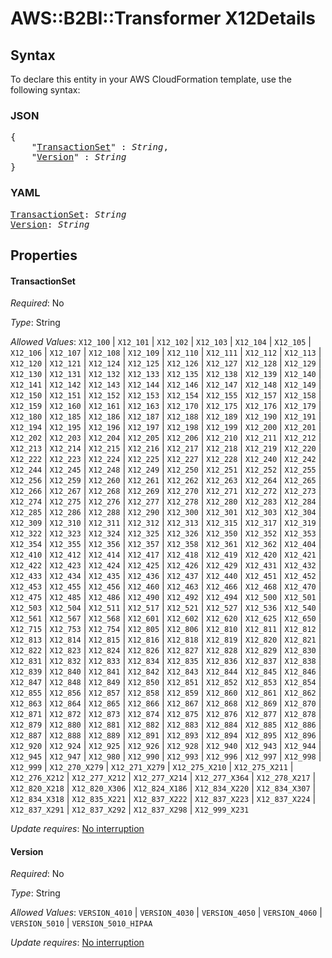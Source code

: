 # AWS::B2BI::Transformer X12Details

## Syntax

To declare this entity in your AWS CloudFormation template, use the following syntax:

### JSON

<pre>
{
    "<a href="#transactionset" title="TransactionSet">TransactionSet</a>" : <i>String</i>,
    "<a href="#version" title="Version">Version</a>" : <i>String</i>
}
</pre>

### YAML

<pre>
<a href="#transactionset" title="TransactionSet">TransactionSet</a>: <i>String</i>
<a href="#version" title="Version">Version</a>: <i>String</i>
</pre>

## Properties

#### TransactionSet

_Required_: No

_Type_: String

_Allowed Values_: <code>X12_100</code> | <code>X12_101</code> | <code>X12_102</code> | <code>X12_103</code> | <code>X12_104</code> | <code>X12_105</code> | <code>X12_106</code> | <code>X12_107</code> | <code>X12_108</code> | <code>X12_109</code> | <code>X12_110</code> | <code>X12_111</code> | <code>X12_112</code> | <code>X12_113</code> | <code>X12_120</code> | <code>X12_121</code> | <code>X12_124</code> | <code>X12_125</code> | <code>X12_126</code> | <code>X12_127</code> | <code>X12_128</code> | <code>X12_129</code> | <code>X12_130</code> | <code>X12_131</code> | <code>X12_132</code> | <code>X12_133</code> | <code>X12_135</code> | <code>X12_138</code> | <code>X12_139</code> | <code>X12_140</code> | <code>X12_141</code> | <code>X12_142</code> | <code>X12_143</code> | <code>X12_144</code> | <code>X12_146</code> | <code>X12_147</code> | <code>X12_148</code> | <code>X12_149</code> | <code>X12_150</code> | <code>X12_151</code> | <code>X12_152</code> | <code>X12_153</code> | <code>X12_154</code> | <code>X12_155</code> | <code>X12_157</code> | <code>X12_158</code> | <code>X12_159</code> | <code>X12_160</code> | <code>X12_161</code> | <code>X12_163</code> | <code>X12_170</code> | <code>X12_175</code> | <code>X12_176</code> | <code>X12_179</code> | <code>X12_180</code> | <code>X12_185</code> | <code>X12_186</code> | <code>X12_187</code> | <code>X12_188</code> | <code>X12_189</code> | <code>X12_190</code> | <code>X12_191</code> | <code>X12_194</code> | <code>X12_195</code> | <code>X12_196</code> | <code>X12_197</code> | <code>X12_198</code> | <code>X12_199</code> | <code>X12_200</code> | <code>X12_201</code> | <code>X12_202</code> | <code>X12_203</code> | <code>X12_204</code> | <code>X12_205</code> | <code>X12_206</code> | <code>X12_210</code> | <code>X12_211</code> | <code>X12_212</code> | <code>X12_213</code> | <code>X12_214</code> | <code>X12_215</code> | <code>X12_216</code> | <code>X12_217</code> | <code>X12_218</code> | <code>X12_219</code> | <code>X12_220</code> | <code>X12_222</code> | <code>X12_223</code> | <code>X12_224</code> | <code>X12_225</code> | <code>X12_227</code> | <code>X12_228</code> | <code>X12_240</code> | <code>X12_242</code> | <code>X12_244</code> | <code>X12_245</code> | <code>X12_248</code> | <code>X12_249</code> | <code>X12_250</code> | <code>X12_251</code> | <code>X12_252</code> | <code>X12_255</code> | <code>X12_256</code> | <code>X12_259</code> | <code>X12_260</code> | <code>X12_261</code> | <code>X12_262</code> | <code>X12_263</code> | <code>X12_264</code> | <code>X12_265</code> | <code>X12_266</code> | <code>X12_267</code> | <code>X12_268</code> | <code>X12_269</code> | <code>X12_270</code> | <code>X12_271</code> | <code>X12_272</code> | <code>X12_273</code> | <code>X12_274</code> | <code>X12_275</code> | <code>X12_276</code> | <code>X12_277</code> | <code>X12_278</code> | <code>X12_280</code> | <code>X12_283</code> | <code>X12_284</code> | <code>X12_285</code> | <code>X12_286</code> | <code>X12_288</code> | <code>X12_290</code> | <code>X12_300</code> | <code>X12_301</code> | <code>X12_303</code> | <code>X12_304</code> | <code>X12_309</code> | <code>X12_310</code> | <code>X12_311</code> | <code>X12_312</code> | <code>X12_313</code> | <code>X12_315</code> | <code>X12_317</code> | <code>X12_319</code> | <code>X12_322</code> | <code>X12_323</code> | <code>X12_324</code> | <code>X12_325</code> | <code>X12_326</code> | <code>X12_350</code> | <code>X12_352</code> | <code>X12_353</code> | <code>X12_354</code> | <code>X12_355</code> | <code>X12_356</code> | <code>X12_357</code> | <code>X12_358</code> | <code>X12_361</code> | <code>X12_362</code> | <code>X12_404</code> | <code>X12_410</code> | <code>X12_412</code> | <code>X12_414</code> | <code>X12_417</code> | <code>X12_418</code> | <code>X12_419</code> | <code>X12_420</code> | <code>X12_421</code> | <code>X12_422</code> | <code>X12_423</code> | <code>X12_424</code> | <code>X12_425</code> | <code>X12_426</code> | <code>X12_429</code> | <code>X12_431</code> | <code>X12_432</code> | <code>X12_433</code> | <code>X12_434</code> | <code>X12_435</code> | <code>X12_436</code> | <code>X12_437</code> | <code>X12_440</code> | <code>X12_451</code> | <code>X12_452</code> | <code>X12_453</code> | <code>X12_455</code> | <code>X12_456</code> | <code>X12_460</code> | <code>X12_463</code> | <code>X12_466</code> | <code>X12_468</code> | <code>X12_470</code> | <code>X12_475</code> | <code>X12_485</code> | <code>X12_486</code> | <code>X12_490</code> | <code>X12_492</code> | <code>X12_494</code> | <code>X12_500</code> | <code>X12_501</code> | <code>X12_503</code> | <code>X12_504</code> | <code>X12_511</code> | <code>X12_517</code> | <code>X12_521</code> | <code>X12_527</code> | <code>X12_536</code> | <code>X12_540</code> | <code>X12_561</code> | <code>X12_567</code> | <code>X12_568</code> | <code>X12_601</code> | <code>X12_602</code> | <code>X12_620</code> | <code>X12_625</code> | <code>X12_650</code> | <code>X12_715</code> | <code>X12_753</code> | <code>X12_754</code> | <code>X12_805</code> | <code>X12_806</code> | <code>X12_810</code> | <code>X12_811</code> | <code>X12_812</code> | <code>X12_813</code> | <code>X12_814</code> | <code>X12_815</code> | <code>X12_816</code> | <code>X12_818</code> | <code>X12_819</code> | <code>X12_820</code> | <code>X12_821</code> | <code>X12_822</code> | <code>X12_823</code> | <code>X12_824</code> | <code>X12_826</code> | <code>X12_827</code> | <code>X12_828</code> | <code>X12_829</code> | <code>X12_830</code> | <code>X12_831</code> | <code>X12_832</code> | <code>X12_833</code> | <code>X12_834</code> | <code>X12_835</code> | <code>X12_836</code> | <code>X12_837</code> | <code>X12_838</code> | <code>X12_839</code> | <code>X12_840</code> | <code>X12_841</code> | <code>X12_842</code> | <code>X12_843</code> | <code>X12_844</code> | <code>X12_845</code> | <code>X12_846</code> | <code>X12_847</code> | <code>X12_848</code> | <code>X12_849</code> | <code>X12_850</code> | <code>X12_851</code> | <code>X12_852</code> | <code>X12_853</code> | <code>X12_854</code> | <code>X12_855</code> | <code>X12_856</code> | <code>X12_857</code> | <code>X12_858</code> | <code>X12_859</code> | <code>X12_860</code> | <code>X12_861</code> | <code>X12_862</code> | <code>X12_863</code> | <code>X12_864</code> | <code>X12_865</code> | <code>X12_866</code> | <code>X12_867</code> | <code>X12_868</code> | <code>X12_869</code> | <code>X12_870</code> | <code>X12_871</code> | <code>X12_872</code> | <code>X12_873</code> | <code>X12_874</code> | <code>X12_875</code> | <code>X12_876</code> | <code>X12_877</code> | <code>X12_878</code> | <code>X12_879</code> | <code>X12_880</code> | <code>X12_881</code> | <code>X12_882</code> | <code>X12_883</code> | <code>X12_884</code> | <code>X12_885</code> | <code>X12_886</code> | <code>X12_887</code> | <code>X12_888</code> | <code>X12_889</code> | <code>X12_891</code> | <code>X12_893</code> | <code>X12_894</code> | <code>X12_895</code> | <code>X12_896</code> | <code>X12_920</code> | <code>X12_924</code> | <code>X12_925</code> | <code>X12_926</code> | <code>X12_928</code> | <code>X12_940</code> | <code>X12_943</code> | <code>X12_944</code> | <code>X12_945</code> | <code>X12_947</code> | <code>X12_980</code> | <code>X12_990</code> | <code>X12_993</code> | <code>X12_996</code> | <code>X12_997</code> | <code>X12_998</code> | <code>X12_999</code> | <code>X12_270_X279</code> | <code>X12_271_X279</code> | <code>X12_275_X210</code> | <code>X12_275_X211</code> | <code>X12_276_X212</code> | <code>X12_277_X212</code> | <code>X12_277_X214</code> | <code>X12_277_X364</code> | <code>X12_278_X217</code> | <code>X12_820_X218</code> | <code>X12_820_X306</code> | <code>X12_824_X186</code> | <code>X12_834_X220</code> | <code>X12_834_X307</code> | <code>X12_834_X318</code> | <code>X12_835_X221</code> | <code>X12_837_X222</code> | <code>X12_837_X223</code> | <code>X12_837_X224</code> | <code>X12_837_X291</code> | <code>X12_837_X292</code> | <code>X12_837_X298</code> | <code>X12_999_X231</code>

_Update requires_: [No interruption](https://docs.aws.amazon.com/AWSCloudFormation/latest/UserGuide/using-cfn-updating-stacks-update-behaviors.html#update-no-interrupt)

#### Version

_Required_: No

_Type_: String

_Allowed Values_: <code>VERSION_4010</code> | <code>VERSION_4030</code> | <code>VERSION_4050</code> | <code>VERSION_4060</code> | <code>VERSION_5010</code> | <code>VERSION_5010_HIPAA</code>

_Update requires_: [No interruption](https://docs.aws.amazon.com/AWSCloudFormation/latest/UserGuide/using-cfn-updating-stacks-update-behaviors.html#update-no-interrupt)

